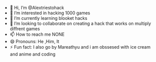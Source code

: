 - 👋 Hi, I’m @Alextriestohack
- 👀 I’m interested in hacking 1000 games
- 🌱 I’m currently learning blooket hacks
- 💞️ I’m looking to collaborate on creating a hack that works on multiply diffrent games
- 📫 How to reach me NONE
- 😄 Pronouns: He ,Him, It
- ⚡ Fun fact: I also go by Mareathyu and i am obssesed with ice cream and anime and coding

<!---
Alextriestohack/Alextriestohack is a ✨ special ✨ repository because its `README.md` (this file) appears on your GitHub profile.
You can click the Preview link to take a look at your changes.
--->
